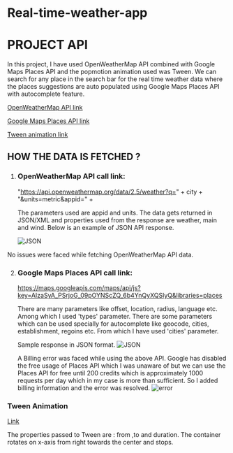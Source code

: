 # Real-time-weather-app
# PROJECT API

In this project, I have used OpenWeatherMap API combined with Google Maps Places API and the popmotion animation used was Tween. We can search for any place in the search bar for the real time weather data where the places suggestions are auto populated using Google Maps Places API with autocomplete feature.

[OpenWeatherMap API link](https://openweathermap.org/api)

[Google Maps Places API link](https://console.cloud.google.com/apis/library/places-backend.googleapis.com)

[Tween animation link](https://popmotion.io/api/tween/)

## HOW THE DATA IS FETCHED ?

1. ### OpenWeatherMap API call link:

   "https://api.openweathermap.org/data/2.5/weather?q=" + city + "&units=metric&appid=" +

   The parameters used are appid and units. The data gets returned in JSON/XML and properties used from the response are weather, main and wind. Below is an example of JSON API response.

   ![JSON](https://cdn.glitch.global/062139b3-dde1-4aa9-956a-d8cf20554097/5100b08b-ae62-48be-8d64-6cd63dd22ca5.weather%20API%20response.png?v=1651429516419)

No issues were faced while fetching OpenWeatherMap API data.

 2. ### Google Maps Places API call link:
     
    https://maps.googleapis.com/maps/api/js?key=AIzaSyA_PSrjoG_09pOYNScZQ_6b4YnQyXQSlyQ&libraries=places
    
    There are many parameters like offset, location, radius, language etc. Among which I used 'types' parameter. There are some parameters which can be used specially for autocomplete like geocode, cities, establishment, regoins etc. From which I have used 'cities' parameter.
    
    Sample response in JSON format.
    ![JSON](https://cdn.glitch.global/062139b3-dde1-4aa9-956a-d8cf20554097/mapsjson.png?v=1651432270083)
    
    A Billing error was faced while using the above API. Google has disabled the free usage of Places API which I was unaware of but we can use the Places API for free until 200 credits which is approximately 1000 requests per day which in my case is more than sufficient. So I added billing information and the error was resolved.
    ![error](https://cdn.glitch.global/062139b3-dde1-4aa9-956a-d8cf20554097/billingerror.png?v=1651432360686)
    
    
    
    
### Tween Animation
    
[Link](https://unpkg.com/popmotion@8.1.24/dist/popmotion.global.min.js)
    
The properties passed to Tween are : from ,to and duration.
The container rotates on x-axis from right towards the center and stops.

